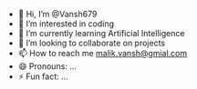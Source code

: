 - 👋 Hi, I’m @Vansh679
- 👀 I’m interested in coding
- 🌱 I’m currently learning Artificial Intelligence
- 💞️ I’m looking to collaborate on projects
- 📫 How to reach me malik.vansh@gmial.com
- 😄 Pronouns: ...
- ⚡ Fun fact: ...

<!---
Vansh679/Vansh679 is a ✨ special ✨ repository because its `README.md` (this file) appears on your GitHub profile.
You can click the Preview link to take a look at your changes.
--->
